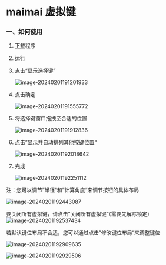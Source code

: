 # maimai 虚拟键

### 一、如何使用

 1. [下载](https://github.com/Error063/maiKey/releases)程序

 2. 运行

 3. 点击“显示选择键”

    ![image-20240201191201933](./img/Readme/image-20240201191201933.png)

 4. 点击确定

    ![image-20240201191555772](./img/Readme/image-20240201191555772.png)

 5. 将选择键窗口拖拽至合适的位置

    ![image-20240201191912836](./img/Readme/image-20240201191912836.png)

 6. 点击”显示并自动排列其他按键位置“

    ![image-20240201192018642](./img/Readme/image-20240201192018642.png)

 7. 完成

    ![image-20240201192251112](./img/Readme/image-20240201192251112.png)

注：您可以调节”半径“和”计算角度“来调节按钮的具体布局

![image-20240201192443087](./img/Readme/image-20240201192443087.png)



要关闭所有虚拟键，请点击”关闭所有虚拟键“（需要先解除锁定）
![image-20240201192537434](./img/Readme/image-20240201192537434.png)



若默认键位布局不合适，您可以通过点击”修改键位布局“来调整键位

![image-20240201192909635](./img/Readme/image-20240201192909635.png)

![image-20240201192929506](./img/Readme/image-20240201192929506.png)

